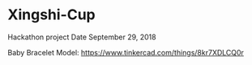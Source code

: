 # Xingshi-Cup
Hackathon project Date September 29, 2018

Baby Bracelet Model:
https://www.tinkercad.com/things/8kr7XDLCQ0r
